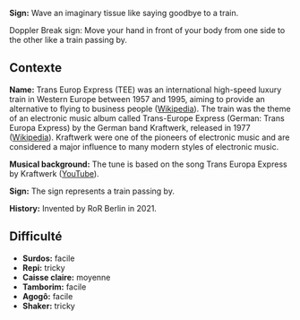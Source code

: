 **Sign:** Wave an imaginary tissue like saying goodbye to a train.

Doppler Break sign: Move your hand in front of your body from one side to the
other like a train passing by.

## Contexte

**Name:** Trans Europ Express (TEE) was an international high-speed luxury train
in Western Europe between 1957 and 1995, aiming to provide an alternative to
flying to business people
([Wikipedia](https://en.wikipedia.org/wiki/Trans_Europ_Express)). The train was
the theme of an electronic music album called Trans-Europe Express (German:
Trans Europa Express) by the German band Kraftwerk, released in 1977
([Wikipedia](https://en.wikipedia.org/wiki/Trans-Europe_Express_(album))).
Kraftwerk were one of the pioneers of electronic music and are considered a
major influence to many modern styles of electronic music.

**Musical background:** The tune is based on the song Trans Europa Express by
Kraftwerk ([YouTube](https://www.youtube.com/watch?v=XMVokT5e0zs)).

**Sign:** The sign represents a train passing by.

**History:** Invented by RoR Berlin in 2021.

## Difficulté

* **Surdos:** facile
* **Repi:** tricky
* **Caisse claire:** moyenne
* **Tamborim:** facile
* **Agogô:** facile
* **Shaker:** tricky
